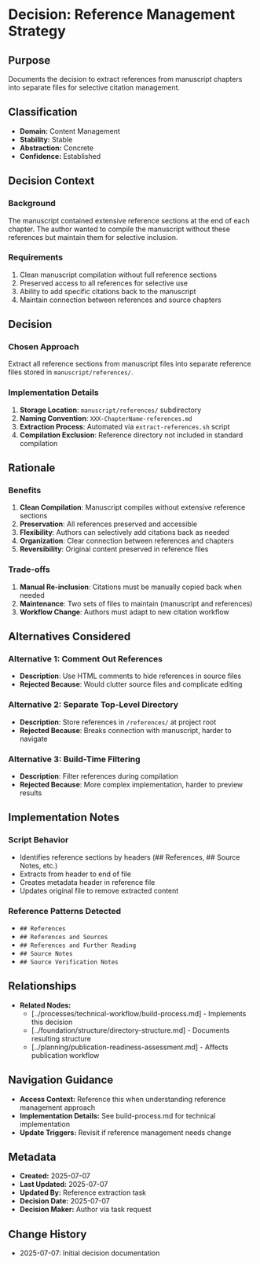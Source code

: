 # Decision: Reference Management Strategy

## Purpose
Documents the decision to extract references from manuscript chapters into separate files for selective citation management.

## Classification
- **Domain:** Content Management
- **Stability:** Stable
- **Abstraction:** Concrete
- **Confidence:** Established

## Decision Context

### Background
The manuscript contained extensive reference sections at the end of each chapter. The author wanted to compile the manuscript without these references but maintain them for selective inclusion.

### Requirements
1. Clean manuscript compilation without full reference sections
2. Preserved access to all references for selective use
3. Ability to add specific citations back to the manuscript
4. Maintain connection between references and source chapters

## Decision

### Chosen Approach
Extract all reference sections from manuscript files into separate reference files stored in `manuscript/references/`.

### Implementation Details
1. **Storage Location**: `manuscript/references/` subdirectory
2. **Naming Convention**: `XXX-ChapterName-references.md`
3. **Extraction Process**: Automated via `extract-references.sh` script
4. **Compilation Exclusion**: Reference directory not included in standard compilation

## Rationale

### Benefits
1. **Clean Compilation**: Manuscript compiles without extensive reference sections
2. **Preservation**: All references preserved and accessible
3. **Flexibility**: Authors can selectively add citations back as needed
4. **Organization**: Clear connection between references and chapters
5. **Reversibility**: Original content preserved in reference files

### Trade-offs
1. **Manual Re-inclusion**: Citations must be manually copied back when needed
2. **Maintenance**: Two sets of files to maintain (manuscript and references)
3. **Workflow Change**: Authors must adapt to new citation workflow

## Alternatives Considered

### Alternative 1: Comment Out References
- **Description**: Use HTML comments to hide references in source files
- **Rejected Because**: Would clutter source files and complicate editing

### Alternative 2: Separate Top-Level Directory
- **Description**: Store references in `/references/` at project root
- **Rejected Because**: Breaks connection with manuscript, harder to navigate

### Alternative 3: Build-Time Filtering
- **Description**: Filter references during compilation
- **Rejected Because**: More complex implementation, harder to preview results

## Implementation Notes

### Script Behavior
- Identifies reference sections by headers (## References, ## Source Notes, etc.)
- Extracts from header to end of file
- Creates metadata header in reference file
- Updates original file to remove extracted content

### Reference Patterns Detected
- `## References`
- `## References and Sources`
- `## References and Further Reading`
- `## Source Notes`
- `## Source Verification Notes`

## Relationships
- **Related Nodes:**
  - [../processes/technical-workflow/build-process.md] - Implements this decision
  - [../foundation/structure/directory-structure.md] - Documents resulting structure
  - [../planning/publication-readiness-assessment.md] - Affects publication workflow

## Navigation Guidance
- **Access Context:** Reference this when understanding reference management approach
- **Implementation Details:** See build-process.md for technical implementation
- **Update Triggers:** Revisit if reference management needs change

## Metadata
- **Created:** 2025-07-07
- **Last Updated:** 2025-07-07
- **Updated By:** Reference extraction task
- **Decision Date:** 2025-07-07
- **Decision Maker:** Author via task request

## Change History
- 2025-07-07: Initial decision documentation